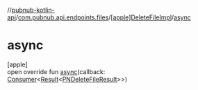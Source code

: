 //[pubnub-kotlin-api](../../../index.md)/[com.pubnub.api.endpoints.files](../index.md)/[[apple]DeleteFileImpl](index.md)/[async](async.md)

# async

[apple]\
open override fun [async](async.md)(callback: [Consumer](../../../../../pubnub-kotlin/pubnub-kotlin-core-api/pubnub-kotlin-core-api/com.pubnub.api.v2.callbacks/-consumer/index.md)&lt;[Result](../../../../../pubnub-kotlin/pubnub-kotlin-core-api/pubnub-kotlin-core-api/com.pubnub.api.v2.callbacks/-result/index.md)&lt;[PNDeleteFileResult](../../../../../pubnub-kotlin/pubnub-kotlin-core-api/pubnub-kotlin-core-api/com.pubnub.api.models.consumer.files/-p-n-delete-file-result/index.md)&gt;&gt;)
